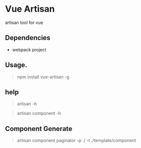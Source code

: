 # Vue Artisan

artisan tool for vue

## Dependencies

- webpack project

## Usage.

> npm install vue-artisan -g

## help

> artisan -h

> artisan component -h

## Component Generate

> artisan component paginator -p ./ -t ./template/component
